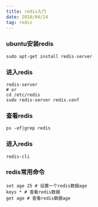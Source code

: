 ```yaml
---
title: redis入门
date: 2018/04/24
tag: redis
---
```


### ubuntu安装redis
```shell
sudo apt-get install redis-server
```


### 进入redis

```shell
redis-server
# or
cd /etc/redis 
sudo redis-server redis.conf
```

### 查看redis
```shell
ps -ef|grep redis
```

### 进入redis
```shell
redis-cli
```

### redis常用命令

```shell
set age 25 # 设置一个redis数据age
keys * # 查看redis数据
get age # 查看redis数据age
```




